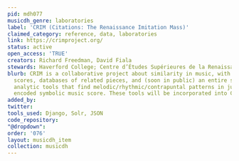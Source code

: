 ```yaml
---
pid: mdh077
musicdh_genre: laboratories
label: 'CRIM (Citations: The Renaissance Imitation Mass)'
claimed_category: reference, data, laboratories
link: https://crimproject.org/
status: active
open_access: 'TRUE'
creators: Richard Freedman, David Fiala
stewards: Haverford College; Centre d’Études Supérieures de la Renaissance, Tours
blurb: CRIM is a collaborative project about similarity in music, with human annotated
  scores, databases of related pieces, and (soon in public) an entire suite of Python/Pandas
  analytic tools that find melodic/rhythmic/contrapuntal patterns in just about any
  encoded symbolic music score. These tools will be incorporated into CRIM.
added_by: 
twitter: 
tools_used: Django, Solr, JSON
code_repository: 
"@dropdown": 
order: '076'
layout: musicdh_item
collection: musicdh
---
```


